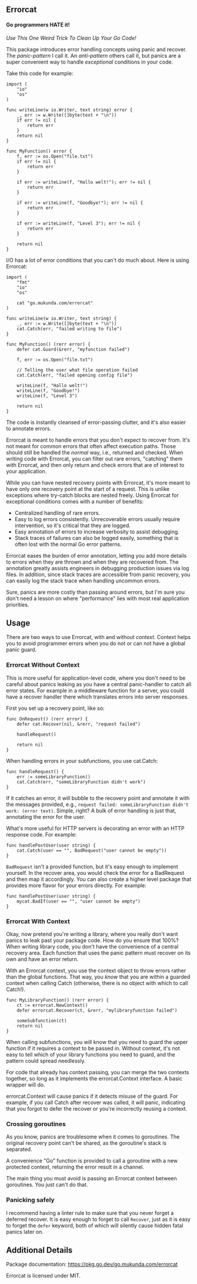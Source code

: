 ## Errorcat

#### Go programmers HATE it!

*Use This One Weird Trick To Clean Up Your Go Code!*

This package introduces error handling concepts using panic and recover. The
*panic-pattern* I call it. An *anti-pattern* others call it, but panics are a super
convenient way to handle *exceptional* conditions in your code.

Take this code for example:

```
import (
	"io"
	"os"
)

func writeLine(w io.Writer, text string) error {
	_, err := w.Write([]byte(text + "\n"))
	if err != nil {
		return err
	}
	return nil
}

func MyFunction() error {
	f, err := os.Open("file.txt")
	if err != nil {
		return err
	}

	if err := writeLine(f, "Hallo welt!"); err != nil {
		return err
	}

	if err := writeLine(f, "Goodbye!"); err != nil {
		return err
	}

	if err := writeLine(f, "Level 3"); err != nil {
		return err
	}

	return nil
}
```

I/O has a lot of error conditions that you can't do much about. Here is using Errorcat:

```
import (
	"fmt"
	"io"
	"os"

	cat "go.mukunda.com/errorcat"
)

func writeLine(w io.Writer, text string) {
	_, err := w.Write([]byte(text + "\n"))
	cat.Catch(err, "failed writing to file")
}

func MyFunction() (rerr error) {
	defer cat.Guard(&rerr, "myfunction failed")

	f, err := os.Open("file.txt")

	// Telling the user what file operation failed
	cat.Catch(err, "failed opening config file") 

	writeLine(f, "Hallo welt!")
	writeLine(f, "Goodbye!")
	writeLine(f, "Level 3")

	return nil
}
```

The code is instantly cleansed of error-passing clutter, and it's also easier to annotate
errors.

Errorcat is meant to handle errors that you don't expect to recover from. It's not meant
for common errors that often affect execution paths. Those should still be handled the
*normal* way, i.e., returned and checked. When writing code with Errorcat, you can filter
out rare errors, "catching" them with Errorcat, and then only return and check errors that
are of interest to your application.

While you can have nested recovery points with Errorcat, it's more meant to have only one
recovery point at the start of a request. This is unlike exceptions where try-catch blocks
are nested freely. Using Errorcat for exceptional conditions comes with a number of
benefits:

* Centralized handling of rare errors.
* Easy to log errors consistently. Unrecoverable errors usually require intervention, so
  it's critical that they are logged.
* Easy annotation of errors to increase verbosity to assist debugging.
* Stack traces of failures can also be logged easily, something that is often lost with
  the normal Go error patterns.

Errorcat eases the burden of error annotation, letting you add more details to errors when
they are thrown and when they are recovered from. The annotation greatly assists engineers
in debugging production issues via log files. In addition, since stack traces are
accessible from panic recovery, you can easily log the stack trace when handling uncommon
errors.

Sure, panics are more costly than passing around errors, but I'm sure you don't need a
lesson on where "performance" lies with most real application priorities.

## Usage

There are two ways to use Errorcat, with and without *context*. Context helps you to avoid
programmer errors when you do not or can not have a global panic guard.

### Errorcat Without Context

This is more useful for application-level code, where you don't need to be careful about
panics leaking as you have a central panic-handler to catch all error states. For example
in a middleware function for a server, you could have a recover handler there which
translates errors into server responses.

First you set up a recovery point, like so:

	func OnRequest() (rerr error) {
		defer cat.Recover(nil, &rerr, "request failed")

		handleRequest()

		return nil
	}

When handling errors in your subfunctions, you use cat.Catch:

	func handleRequest() {
		err := someLibraryFunction()
		cat.Catch(err, "someLibraryFunction didn't work")
	}

If it catches an error, it will bubble to the recovery point and annotate it with the 
messages provided, e.g., `request failed: someLibraryFunction didn't work: (error text)`.
Simple, right? A bulk of error handling is just that, annotating the error for the user.

What's more useful for HTTP servers is decorating an error with an HTTP response code. For
example:

	func handlePostUser(user string) {
		cat.Catch(user == "", BadRequest("user cannot be empty"))
	}

`BadRequest` isn't a provided function, but it's easy enough to implement yourself. In the
recover area, you would check the error for a BadRequest and then map it accordingly. You
can also create a higher level package that provides more flavor for your errors directly.
For example:

	func handlePostUser(user string) {
		mycat.BadIf(user == "", "user cannot be empty")
	}

### Errorcat With Context

Okay, now pretend you're writing a library, where you really don't want panics to leak
past your package code. How do you ensure that 100%? When writing library code, you don't
have the convenience of a central recovery area. Each function that uses the panic pattern
must recover on its own and have an error return.

With an Errorcat context, you use the context object to throw errors rather than the
global functions. That way, you *know* that you are within a guarded context when calling
Catch (otherwise, there is no object with which to call Catch!).

	func MyLibraryFunction() (rerr error) {
		ct := errorcat.NewContext()
		defer errorcat.Recover(ct, &rerr, "mylibraryfunction failed")

		someSubfunction(ct)
		return nil
	}

When calling subfunctions, you will know that you need to guard the upper function if it
requires a context to be passed in. Without context, it's not easy to tell which of your
library functions you need to guard, and the pattern could spread needlessly.

For code that already has context passing, you can merge the two contexts together, so
long as it implements the errorcat.Context interface. A basic wrapper will do.

errorcat.Context will cause panics if it detects misuse of the guard. For example, if you
call Catch after recover was called, it will panic, indicating that you forgot to defer
the recover or you're incorrectly reusing a context.

### Crossing goroutines

As you know, panics are troublesome when it comes to goroutines. The original recovery
point can't be shared, as the goroutine's stack is separated.

A convenience "Go" function is provided to call a goroutine with a new protected context,
returning the error result in a channel.

The main thing you must avoid is passing an Errorcat context between goroutines. You just
can't do that.

### Panicking safely

I recommend having a linter rule to make sure that you never forget a deferred recover. It
is easy enough to forget to call `Recover`, just as it is easy to forget the `defer`
keyword, both of which will silently cause hidden fatal panics later on.

## Additional Details

Package documentation: https://pkg.go.dev/go.mukunda.com/errorcat

Errorcat is licensed under MIT.